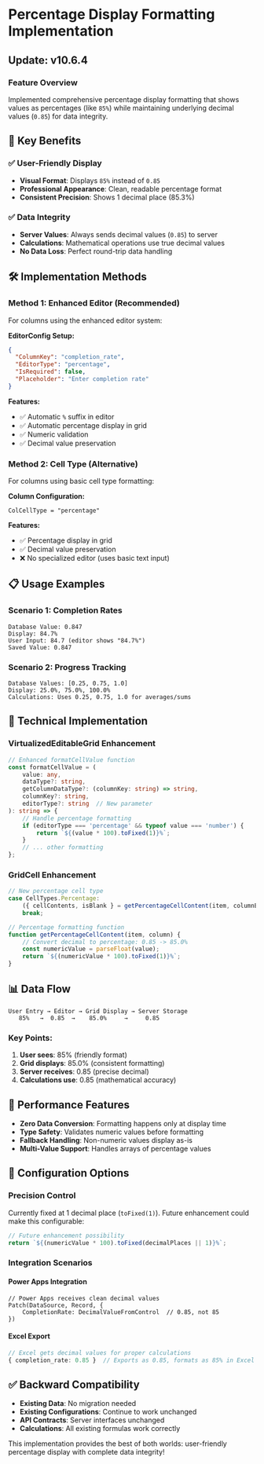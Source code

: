 # Percentage Display Formatting Implementation

## Update: v10.6.4

### Feature Overview
Implemented comprehensive percentage display formatting that shows values as percentages (like `85%`) while maintaining underlying decimal values (`0.85`) for data integrity.

## 🎯 **Key Benefits**

### **✅ User-Friendly Display**
- **Visual Format**: Displays `85%` instead of `0.85` 
- **Professional Appearance**: Clean, readable percentage format
- **Consistent Precision**: Shows 1 decimal place (85.3%)

### **✅ Data Integrity**
- **Server Values**: Always sends decimal values (`0.85`) to server
- **Calculations**: Mathematical operations use true decimal values
- **No Data Loss**: Perfect round-trip data handling

## 🛠 **Implementation Methods**

### **Method 1: Enhanced Editor (Recommended)**
For columns using the enhanced editor system:

**EditorConfig Setup:**
```json
{
  "ColumnKey": "completion_rate",
  "EditorType": "percentage",
  "IsRequired": false,
  "Placeholder": "Enter completion rate"
}
```

**Features:**
- ✅ Automatic `%` suffix in editor
- ✅ Automatic percentage display in grid
- ✅ Numeric validation
- ✅ Decimal value preservation

### **Method 2: Cell Type (Alternative)**
For columns using basic cell type formatting:

**Column Configuration:**
```
ColCellType = "percentage"
```

**Features:**
- ✅ Percentage display in grid
- ✅ Decimal value preservation
- ❌ No specialized editor (uses basic text input)

## 📋 **Usage Examples**

### **Scenario 1: Completion Rates**
```
Database Value: 0.847
Display: 84.7%
User Input: 84.7 (editor shows "84.7%")
Saved Value: 0.847
```

### **Scenario 2: Progress Tracking**
```
Database Values: [0.25, 0.75, 1.0]
Display: 25.0%, 75.0%, 100.0%
Calculations: Uses 0.25, 0.75, 1.0 for averages/sums
```

## 🔧 **Technical Implementation**

### **VirtualizedEditableGrid Enhancement**
```typescript
// Enhanced formatCellValue function
const formatCellValue = (
    value: any, 
    dataType?: string, 
    getColumnDataType?: (columnKey: string) => string, 
    columnKey?: string,
    editorType?: string  // New parameter
): string => {
    // Handle percentage formatting
    if (editorType === 'percentage' && typeof value === 'number') {
        return `${(value * 100).toFixed(1)}%`;
    }
    // ... other formatting
};
```

### **GridCell Enhancement**
```typescript
// New percentage cell type
case CellTypes.Percentage:
    ({ cellContents, isBlank } = getPercentageCellContent(item, columnEx));
    break;

// Percentage formatting function
function getPercentageCellContent(item, column) {
    // Convert decimal to percentage: 0.85 -> 85.0%
    const numericValue = parseFloat(value);
    return `${(numericValue * 100).toFixed(1)}%`;
}
```

## 📊 **Data Flow**

```
User Entry → Editor → Grid Display → Server Storage
   85%   →  0.85  →    85.0%     →     0.85
```

### **Key Points:**
1. **User sees**: 85% (friendly format)
2. **Grid displays**: 85.0% (consistent formatting)
3. **Server receives**: 0.85 (precise decimal)
4. **Calculations use**: 0.85 (mathematical accuracy)

## 🚀 **Performance Features**

- **Zero Data Conversion**: Formatting happens only at display time
- **Type Safety**: Validates numeric values before formatting
- **Fallback Handling**: Non-numeric values display as-is
- **Multi-Value Support**: Handles arrays of percentage values

## 🎨 **Configuration Options**

### **Precision Control**
Currently fixed at 1 decimal place (`toFixed(1)`). Future enhancement could make this configurable:

```typescript
// Future enhancement possibility
return `${(numericValue * 100).toFixed(decimalPlaces || 1)}%`;
```

### **Integration Scenarios**

#### **Power Apps Integration**
```powerapps
// Power Apps receives clean decimal values
Patch(DataSource, Record, {
    CompletionRate: DecimalValueFromControl  // 0.85, not 85
})
```

#### **Excel Export**
```typescript
// Excel gets decimal values for proper calculations
{ completion_rate: 0.85 }  // Exports as 0.85, formats as 85% in Excel
```

## ✅ **Backward Compatibility**

- **Existing Data**: No migration needed
- **Existing Configurations**: Continue to work unchanged
- **API Contracts**: Server interfaces unchanged
- **Calculations**: All existing formulas work correctly

This implementation provides the best of both worlds: user-friendly percentage display with complete data integrity!
